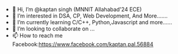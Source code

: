 - 👋 Hi, I’m @kaptan singh (MNNIT Allahabad'24 ECE)
- 👀 I’m interested in DSA, CP, Web Development, And More.......
- 🌱 I’m currently learning C/C++, Python,Javascript and more......
- 💞️ I’m looking to collaborate on ...
- 📫 How to reach me Facebook:https://www.facebook.com/kaptan.pal.56884

<!---
kaptan0428/kaptan0428 is a ✨ special ✨ repository because its `README.md` (this file) appears on your GitHub profile.
You can click the Preview link to take a look at your changes.
--->
